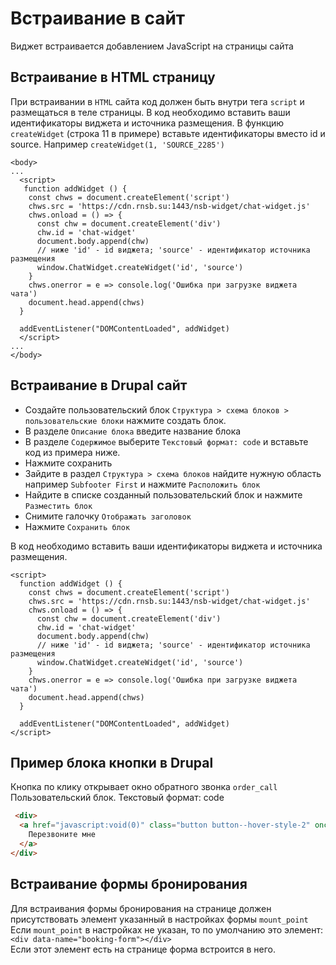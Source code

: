 # Встраивание в сайт

Виджет встраивается добавлением JavaScript на страницы сайта

## Встраивание в HTML страницу

При встраивании в `HTML` сайта код должен быть внутри тега `script` и размещаться в теле страницы.
В код необходимо вставить ваши идентификаторы виджета и источника размещения.
В функцию `createWidget` (строка 11 в примере) вставьте идентификаторы вместо id и source. Например `createWidget(1, 'SOURCE_2285')`

```html{11}
<body>
...
  <script>
   function addWidget () {
    const chws = document.createElement('script')
    chws.src = 'https://cdn.rnsb.su:1443/nsb-widget/chat-widget.js'
    chws.onload = () => {
      const chw = document.createElement('div')
      chw.id = 'chat-widget'
      document.body.append(chw)
      // ниже 'id' - id виджета; 'source' - идентификатор источника размещения  
      window.ChatWidget.createWidget('id', 'source')
    }
    chws.onerror = e => console.log('Ошибка при загрузке виджета чата')
    document.head.append(chws)
  }
    
  addEventListener("DOMContentLoaded", addWidget)
  </script>
...
</body>
```

## Встраивание в Drupal сайт

* Создайте пользовательский блок `Структура > схема блоков > пользовательские блоки` нажмите создать блок.
* В разделе `Описание блока` введите название блока
* В разделе `Содержимое` выберите `Текстовый формат: code` и вставьте код из примера ниже.
* Нажмите сохранить
* Зайдите в раздел `Структура > схема блоков` найдите нужную область например `Subfooter First` и нажмите `Расположить блок`
* Найдите в списке созданный пользовательский блок и нажмите `Разместить блок`
* Снимите галочку `Отображать заголовок`
* Нажмите `Сохранить блок`

В код необходимо вставить ваши идентификаторы виджета и источника размещения.

```html{9}
<script>
  function addWidget () {
    const chws = document.createElement('script')
    chws.src = 'https://cdn.rnsb.su:1443/nsb-widget/chat-widget.js'
    chws.onload = () => {
      const chw = document.createElement('div')
      chw.id = 'chat-widget'
      document.body.append(chw)
      // ниже 'id' - id виджета; 'source' - идентификатор источника размещения  
      window.ChatWidget.createWidget('id', 'source')
    }
    chws.onerror = e => console.log('Ошибка при загрузке виджета чата')
    document.head.append(chws)
  }
    
  addEventListener("DOMContentLoaded", addWidget)
</script>
```

## Пример блока кнопки в Drupal

Кнопка по клику открывает окно обратного звонка `order_call`  
Пользовательский блок. Текстовый формат: code 

```html
 <div>
  <a href="javascript:void(0)" class="button button--hover-style-2" onclick="FMX22?.win?.orderCall?.show()">
    Перезвоните мне
  </a>
</div>
```

## Встраивание формы бронирования

Для встраивания формы бронирования на странице должен присутствовать элемент указанный в настройках формы `mount_point`  
Если `mount_point` в настройках не указан, то по умолчанию это элемент:  
`<div data-name="booking-form"></div>`   
Если этот элемент есть на странице форма встроится в него.



